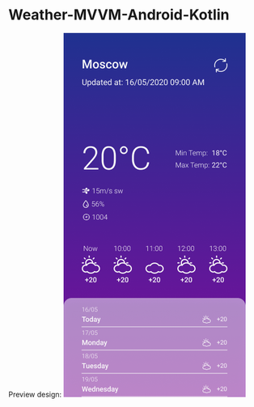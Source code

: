 # Weather-MVVM-Android-Kotlin

Preview design:
![Alt Text](https://github.com/anaumchik/Weather-MVVM-Android-Kotlin/blob/master/design/screen_weather.png)
